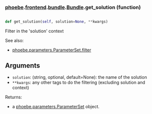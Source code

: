 ### [phoebe](phoebe.md).[frontend](phoebe.frontend.md).[bundle](phoebe.frontend.bundle.md).[Bundle](phoebe.frontend.bundle.Bundle.md).get_solution (function)


```py

def get_solution(self, solution=None, **kwargs)

```



Filter in the 'solution' context

See also:
* [phoebe.parameters.ParameterSet.filter](phoebe.parameters.ParameterSet.filter.md)

Arguments
----------
* `solution`: (string, optional, default=None): the name of the solution
* `**kwargs`: any other tags to do the filtering (excluding solution and context)

Returns:
* a [phoebe.parameters.ParameterSet](phoebe.parameters.ParameterSet.md) object.

